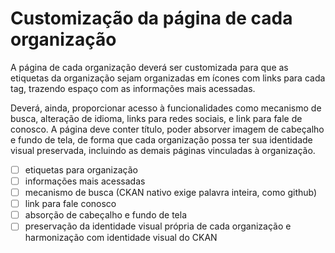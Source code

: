 # Customização da página de cada organização

A página de cada organização deverá ser customizada para que as etiquetas da organização sejam organizadas em ícones com links para cada tag, trazendo espaço com as informações mais acessadas. 

Deverá, ainda, proporcionar acesso à funcionalidades como mecanismo de busca, alteração de idioma, links para redes sociais, e link para fale de conosco. A página deve conter título, poder absorver imagem de cabeçalho e fundo de tela, de forma que cada organização possa ter sua identidade visual preservada, incluindo as demais páginas vinculadas à organização.

- [ ] etiquetas para organização
- [ ] informações mais acessadas
- [ ] mecanismo de busca (CKAN nativo exige palavra inteira, como github)
- [ ] link para fale conosco
- [ ] absorção de cabeçalho e fundo de tela
- [ ] preservação da identidade visual própria de cada organização e harmonização com identidade visual do CKAN